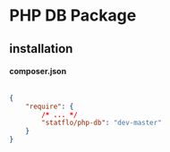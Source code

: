# PHP DB Package

## installation

#### composer.json
```json

{
    "require": {
        /* ... */
        "statflo/php-db": "dev-master"
    }
}
```
